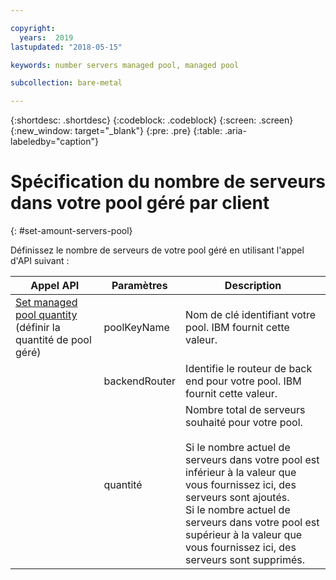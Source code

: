 ```yaml
---

copyright:
  years:  2019
lastupdated: "2018-05-15"

keywords: number servers managed pool, managed pool

subcollection: bare-metal

---
```


{:shortdesc: .shortdesc}
{:codeblock: .codeblock}
{:screen: .screen}
{:new_window: target="_blank"}
{:pre: .pre}
{:table: .aria-labeledby="caption"}

# Spécification du nombre de serveurs dans votre pool géré par client
{: #set-amount-servers-pool}

Définissez le nombre de serveurs de votre pool géré en utilisant l'appel d'API suivant :

|Appel API|Paramètres|Description|
|---|---|---|
|<a href="https://softlayer.github.io/reference/services/SoftLayer_Account/setManagedPoolQuantity/" target="_blank">Set managed pool quantity</a> (définir la quantité de pool géré)|poolKeyName|Nom de clé identifiant votre pool. IBM fournit cette valeur.|
|  | backendRouter | Identifie le routeur de back end pour votre pool. IBM fournit cette valeur.|
|  | quantité | Nombre total de serveurs souhaité pour votre pool.<br><br>Si le nombre actuel de serveurs dans votre pool est inférieur à la valeur que vous fournissez ici, des serveurs sont ajoutés.<br>Si le nombre actuel de serveurs dans votre pool est supérieur à la valeur que vous fournissez ici, des serveurs sont supprimés.|
